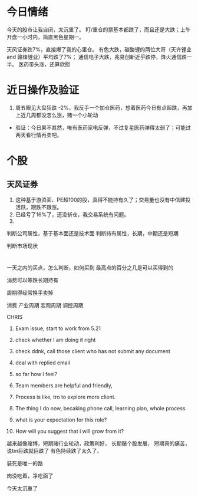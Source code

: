 # 今日情绪

今天的股市让我自闭，太沉重了。
盯/重仓的票基本都跌了，而且还是大跌；上午开盘一小时内，简直黑色星期一。

天风证券跌7%，直接爆了我的心里仓。
有色大跌，碳酸锂的两位大哥（天齐锂业 and 赣锋锂业）平均跌了7%；
通信电子大跌，兆易创新近乎跌停，烽火通信跌一半。
医药带头涨，还算欣慰

# 近日操作及验证
1. 周五眼见大盘狂跌 -2%，我反手一个加仓医药，想着医药今日有点超跌，再加上近几周都没怎么涨，赌一个小轮动
  + 验证：今日果不其然，唯有医药家电反弹，不过复星医药弹得太弱了；可能过两天看行情再卖吧。

# 个股
## 天风证券
1. 这种基于游资面、PE超100的股，真得不能持有久了；交易量也没有中信建投活跃，跟跌不跟涨。
2. 已经亏了16%了，还没斩仓，我交易系统有问题。
3. 

判断公司属性，基于基本面还是技术面
判断持有属性，长期，中期还是短期

判断市场现状

#
一天之内的买点，怎么判断，如何买到
最高点的百分之几是可以买得到的

消费可以等跌长期持有

周期得经常换手卖掉

消费
产业周期
宏观周期
调控周期

CHRIS
1. Exam issue, start to work from 5.21
2. check whether I am doing it right
  1. check ddnk, call those client who has not submit any document
  2. deal with replied email
2. so far how I feel?
  1. Team members are helpful and friendly, 
  2. Process is like, tro to explore more client.
  2. The thing I do now, becaking phone call, learning plan, whole process 

3. what is your expectation for this role?
3. How will you suggest that i will grow from it?


越来越像赌博，短期赌行业轮动，政策利好，
长期赌个股发展，
短期真的痛苦，说tm巨跌就巨跌了
有色持续跌了太久了、

装死是唯一的路

肉没吃着，净吃面了

今天太沉重了

